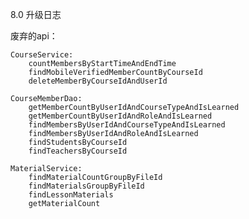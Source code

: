 8.0 升级日志

废弃的api：

	CourseService:
		countMembersByStartTimeAndEndTime
		findMobileVerifiedMemberCountByCourseId
		deleteMemberByCourseIdAndUserId

	CourseMemberDao:
		getMemberCountByUserIdAndCourseTypeAndIsLearned
		getMemberCountByUserIdAndRoleAndIsLearned
		findMembersByUserIdAndCourseTypeAndIsLearned
		findMembersByUserIdAndRoleAndIsLearned
		findStudentsByCourseId
		findTeachersByCourseId
		
    MaterialService:
        findMaterialCountGroupByFileId
        findMaterialsGroupByFileId
        findLessonMaterials
        getMaterialCount
    